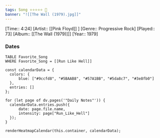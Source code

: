 ```yaml
---
tags: Song ⭐⭐⭐⭐⭐ 💛
banner: "![[The Wall (1979).jpg]]"
---
```

[Time:: 4:24]
[Artist:: [[Pink Floyd]] ]
[Genre:: Progressive Rock]
[Played:: 73]
[Album:: [[The Wall (1979)]]]
[Year:: 1979]
### Dates
````dataview
TABLE Favorite_Song
WHERE Favorite_Song = [[Run Like Hell]]
````

  ```dataviewjs
const calendarData = { 
	colors: { 
		blue: ["#9ccfd8", "#5BAAB8", "#57A1BB", "#5da8c7", "#3e8fb0"] 
	}, 
	entries: [] 
}; 

for (let page of dv.pages('"Daily Notes"')) { 
	calendarData.entries.push({ 
		date: page.file.name, 
		intensity: page["Run_Like_Hell"]
	}); 
} 

renderHeatmapCalendar(this.container, calendarData);
```
